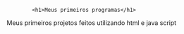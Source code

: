 			<h1>Meus primeiros programas</h1>

<p>Meus primeiros projetos feitos utilizando html e java script</p>	
